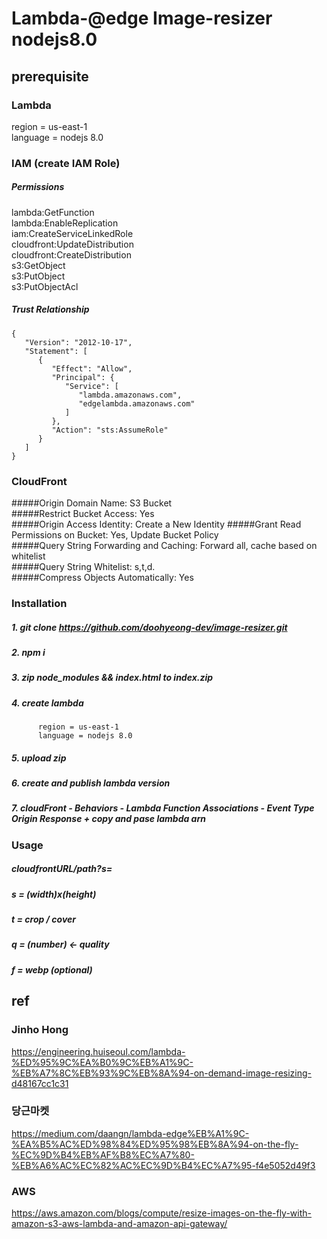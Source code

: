 # Lambda-@edge Image-resizer nodejs8.0

## prerequisite

### Lambda
  region = us-east-1  
  language = nodejs 8.0

### IAM (create IAM Role)

##### Permissions 
  lambda:GetFunction   
  lambda:EnableReplication  
  iam:CreateServiceLinkedRole   
  cloudfront:UpdateDistribution  
  cloudfront:CreateDistribution  
  s3:GetObject  
  s3:PutObject  
  s3:PutObjectAcl  

##### Trust Relationship
  ```
  {  
     "Version": "2012-10-17",    
     "Statement": [
        {
           "Effect": "Allow",
           "Principal": {
              "Service": [
                 "lambda.amazonaws.com",
                 "edgelambda.amazonaws.com"
              ]    
           },    
           "Action": "sts:AssumeRole"    
        }    
     ]      
  }
  ```
  
### CloudFront

#####Origin Domain Name: S3 Bucket  
#####Restrict Bucket Access: Yes  
#####Origin Access Identity: Create a New Identity 
#####Grant Read Permissions on Bucket: Yes, Update Bucket Policy  
#####Query String Forwarding and Caching: Forward all, cache based on whitelist  
#####Query String Whitelist: s,t,d.   
#####Compress Objects Automatically: Yes  


### Installation

##### 1. git clone https://github.com/doohyeong-dev/image-resizer.git
##### 2. npm i
##### 3. zip node_modules && index.html to index.zip
##### 4. create lambda
          region = us-east-1
          language = nodejs 8.0
##### 5. upload zip
##### 6. create and publish lambda version 
##### 7. cloudFront - Behaviors - Lambda Function Associations - Event Type Origin Response + copy and pase lambda arn

### Usage

##### cloudfrontURL/path?s=
##### s = (width)x(height)
##### t = crop / cover
##### q = (number) <- quality
##### f = webp (optional) 

## ref
### Jinho Hong
https://engineering.huiseoul.com/lambda-%ED%95%9C%EA%B0%9C%EB%A1%9C-%EB%A7%8C%EB%93%9C%EB%8A%94-on-demand-image-resizing-d48167cc1c31

### 당근마켓
https://medium.com/daangn/lambda-edge%EB%A1%9C-%EA%B5%AC%ED%98%84%ED%95%98%EB%8A%94-on-the-fly-%EC%9D%B4%EB%AF%B8%EC%A7%80-%EB%A6%AC%EC%82%AC%EC%9D%B4%EC%A7%95-f4e5052d49f3

### AWS
https://aws.amazon.com/blogs/compute/resize-images-on-the-fly-with-amazon-s3-aws-lambda-and-amazon-api-gateway/
